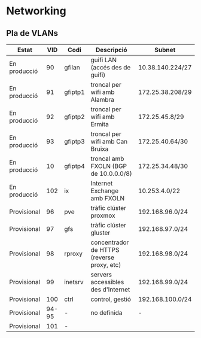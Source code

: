 # Networking

## Pla de VLANs

Estat | VID | Codi | Descripció | Subnet
----- | ------- | ---- | ---------- | ------
En producció | 90 | gfilan | guifi LAN (accés des de guifi) | 10.38.140.224/27
En producció | 91 | gfiptp1 | troncal per wifi amb Alambra | 172.25.38.208/29
En producció | 92 | gfiptp2 | troncal per wifi amb Ermita | 172.25.45.8/29
En producció | 93 | gfiptp3 | troncal per wifi amb Can Bruixa | 172.25.40.64/30
En producció | 10 | gfiptp4 | troncal amb FXOLN (BGP de 10.0.0.0/8) | 172.25.34.48/30
En producció | 102 | ix | Internet Exchange amb FXOLN | 10.253.4.0/22
Provisional | 96 | pve | tràfic clúster proxmox | 192.168.96.0/24
Provisional | 97 | gfs | tràfic clúster gluster | 192.168.97.0/24
Provisional | 98 | rproxy | concentrador de HTTPS (reverse proxy, etc) | 192.168.98.0/24
Provisional | 99 | inetsrv | servers accessibles des d'Internet | 192.168.99.0/24
Provisional | 100 | ctrl | control, gestió | 192.168.100.0/24
Provisional | 94-95 | - | no definida | -
Provisional | 101 | -


